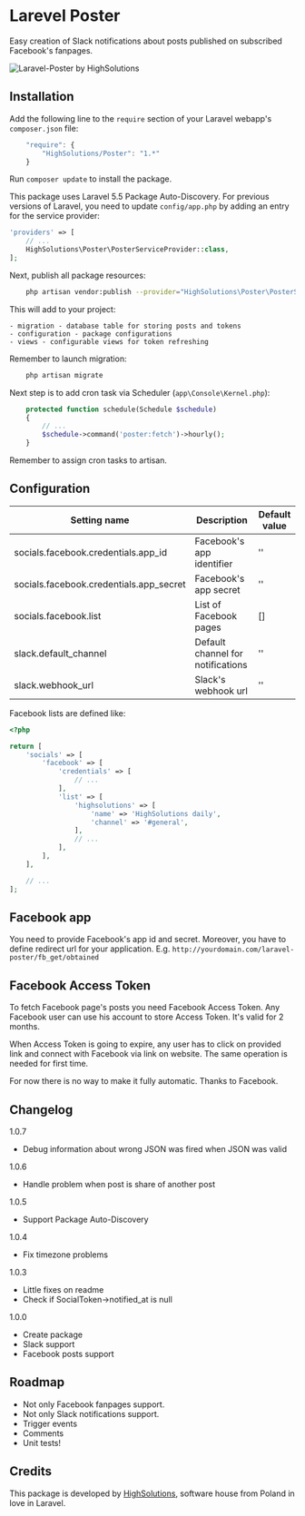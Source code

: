 Larevel Poster
================

Easy creation of Slack notifications about posts published on subscribed Facebook's fanpages.

![Laravel-Poster by HighSolutions](https://raw.githubusercontent.com/highsolutions/laravel-poster/master/intro.jpg)

Installation
------------

Add the following line to the `require` section of your Laravel webapp's `composer.json` file:

```javascript
    "require": {
        "HighSolutions/Poster": "1.*"
    }
```

Run `composer update` to install the package.

This package uses Laravel 5.5 Package Auto-Discovery.
For previous versions of Laravel, you need to update `config/app.php` by adding an entry for the service provider:

```php
'providers' => [
    // ...
    HighSolutions\Poster\PosterServiceProvider::class,
];
```

Next, publish all package resources:

```bash
    php artisan vendor:publish --provider="HighSolutions\Poster\PosterServiceProvider"
```

This will add to your project:

    - migration - database table for storing posts and tokens
    - configuration - package configurations
    - views - configurable views for token refreshing

Remember to launch migration: 

```bash
    php artisan migrate
```

Next step is to add cron task via Scheduler (`app\Console\Kernel.php`):

```php
    protected function schedule(Schedule $schedule)
    {
    	// ...
        $schedule->command('poster:fetch')->hourly();
    }
```

Remember to assign cron tasks to artisan.

Configuration
-------------

| Setting name                            | Description                       | Default value |
|-----------------------------------------|-----------------------------------|---------------|
| socials.facebook.credentials.app_id     | Facebook's app identifier         | ''            |
| socials.facebook.credentials.app_secret | Facebook's app secret             | ''            |
| socials.facebook.list                   | List of Facebook pages            | []            |
| slack.default_channel                   | Default channel for notifications | ''            |
| slack.webhook_url                       | Slack's webhook url               | ''            |

Facebook lists are defined like:

```php
<?php

return [
    'socials' => [
        'facebook' => [
            'credentials' => [
                // ...
            ],
            'list' => [
                'highsolutions' => [
                    'name' => 'HighSolutions daily',
                    'channel' => '#general',
                ],
                // ...
            ],
        ],
    ],

    // ...
];
```

Facebook app
-------------

You need to provide Facebook's app id and secret. Moreover, you have to define redirect url for your application.
E.g. `http://yourdomain.com/laravel-poster/fb_get/obtained`

Facebook Access Token
-------------

To fetch Facebook page's posts you need Facebook Access Token. Any Facebook user can use his account to store Access Token. It's valid for 2 months.

When Access Token is going to expire, any user has to click on provided link and connect with Facebook via link on website. The same operation is needed for first time.

For now there is no way to make it fully automatic. Thanks to Facebook.

Changelog
---------

1.0.7
- Debug information about wrong JSON was fired when JSON was valid

1.0.6
- Handle problem when post is share of another post

1.0.5
- Support Package Auto-Discovery

1.0.4
- Fix timezone problems

1.0.3
- Little fixes on readme
- Check if SocialToken->notified_at is null

1.0.0
- Create package
- Slack support
- Facebook posts support

Roadmap
-------

* Not only Facebook fanpages support.
* Not only Slack notifications support.
* Trigger events
* Comments
* Unit tests!

Credits
-------

This package is developed by [HighSolutions](https://highsolutions.org), software house from Poland in love in Laravel.
